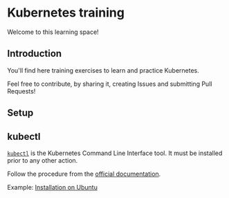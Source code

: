 # Kubernetes training

Welcome to this learning space!

## Introduction

You'll find here training exercises to learn and practice Kubernetes.

Feel free to contribute, by sharing it, creating Issues and submitting Pull Requests!

## Setup

## kubectl

[`kubectl`](https://kubernetes.io/docs/reference/kubectl/) is the Kubernetes Command Line Interface tool.
It must be installed prior to any other action.

Follow the procedure from the [official documentation](https://kubernetes.io/docs/tasks/tools/#kubectl).

Example: [Installation on Ubuntu](./docs/0-setup/ubuntu-setup.md#kubectl)
